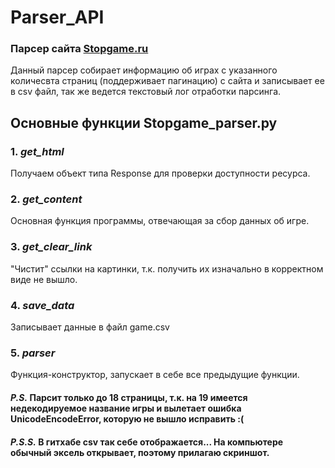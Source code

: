 # Parser_API
### Парсер сайта [Stopgame.ru](https://stopgame.ru)

Данный парсер собирает информацию об играх с указанного количесвта страниц (поддерживает пагинацию) с сайта и записывает ее в csv файл, так же ведется текстовый лог отработки парсинга.

## Основные функции Stopgame_parser.py
### 1. *get_html*
Получаем объект типа Response для проверки доступности ресурса.

### 2. *get_content*
Основная функция программы, отвечающая за сбор данных об игре.

### 3. *get_clear_link*
"Чистит" ссылки на картинки, т.к. получить их изначально в корректном виде не вышло.

### 4. *save_data*
Записывает данные в файл game.csv 

### 5. *parser*
Функция-конструктор, запускает в себе все предыдущие функции.


#### _P.S._ Парсит только до 18 страницы, т.к. на 19 имеется недекодируемое название игры и вылетает ошибка UnicodeEncodeError, которую не вышло исправить :(
#### _P.S.S._ В гитхабе csv так себе отображается... На компьютере обычный эксель открывает, поэтому прилагаю скриншот. 
